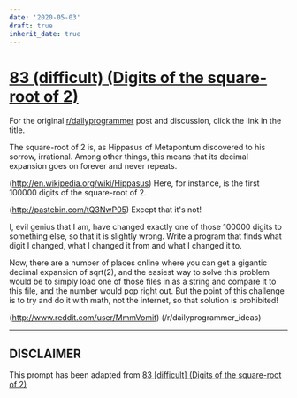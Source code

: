 ```yaml
---
date: '2020-05-03'
draft: true
inherit_date: true
---
```


# [83 (difficult) (Digits of the square-root of 2)](https://www.reddit.com/r/dailyprogrammer/comments/xdx8q/7302012_challenge_83_difficult_digits_of_the/)

For the original [r/dailyprogrammer](https://www.reddit.com/r/dailyprogrammer/) post and discussion, click the link in the title.

The square-root of 2 is, as Hippasus of Metapontum discovered to his sorrow, irrational. Among other things, this means that its decimal expansion goes on forever and never repeats. 

(http://en.wikipedia.org/wiki/Hippasus)
Here, for instance, is the first 100000 digits of the square-root of 2. 

(http://pastebin.com/tQ3NwP05)
Except that it's not! 

I, evil genius that I am, have changed exactly one of those 100000 digits to something else, so that it is slightly wrong. Write a program that finds what digit I changed, what I changed it from and what I changed it to. 

Now, there are a number of places online where you can get a gigantic decimal expansion of sqrt(2), and the easiest way to solve this problem would be to simply load one of those files in as a string and compare it to this file, and the number would pop right out. But the point of this challenge is to try and do it with math, not the internet, so that solution is prohibited!

(http://www.reddit.com/user/MmmVomit)
(/r/dailyprogrammer_ideas)

----
## **DISCLAIMER**
This prompt has been adapted from [83 [difficult] (Digits of the square-root of 2)](https://www.reddit.com/r/dailyprogrammer/comments/xdx8q/7302012_challenge_83_difficult_digits_of_the/
)
